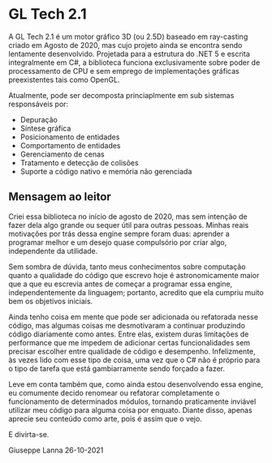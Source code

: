 # GL Tech 2.1

A GL Tech 2.1 é um motor gráfico 3D (ou 2.5D) baseado em ray-casting criado em Agosto de 2020, mas cujo projeto ainda se encontra sendo lentamente desenvolvido. Projetada para a estrutura do .NET 5 e escrita integralmente em C#, a biblioteca funciona exclusivamente sobre poder de processamento de CPU e sem emprego de implementações gráficas preexistentes tais como OpenGL.

Atualmente, pode ser decomposta princiaplmente em sub sistemas responsáveis por:

- Depuração
- Síntese gráfica
- Posicionamento de entidades
- Comportamento de entidades
- Gerenciamento de cenas
- Tratamento e detecção de colisões
- Suporte a código nativo e memória não gerenciada

## Mensagem ao leitor

Criei essa biblioteca no início de agosto de 2020, mas sem intenção de fazer dela algo grande ou sequer útil para outras pessoas. Minhas reais motivações por trás dessa engine sempre foram duas: aprender a programar melhor e um desejo quase compulsório por criar algo, independente da utilidade.

Sem sombra de dúvida, tanto meus conhecimentos sobre computação quanto a qualidade do código que escrevo hoje é astronomicamente maior que a que eu escrevia antes de começar a programar essa engine, independentemente da linguagem; portanto, acredito que ela cumpriu muito bem os objetivos iniciais.

Ainda tenho coisa em mente que pode ser adicionada ou refatorada nesse código, mas algumas coisas me desmotivaram a continuar produzindo código diariamente como antes. Entre elas, existem duras limitações de performance que me impedem de adicionar certas funcionalidades sem precisar escolher entre qualidade de código e desempenho. Infelizmente, às vezes lido com esse tipo de coisa, uma vez que o C# não é próprio para o tipo de tarefa que está gambiarramente sendo forçado a fazer.

Leve em conta também que, como ainda estou desenvolvendo essa engine, eu comumente decido renomear ou refatorar completamente o funcionamento de determinados módulos, tornando praticamente inviável utilizar meu código para alguma coisa por enquato. Diante disso, apenas aprecie seu conteúdo como arte, pois é assim que o vejo.

E divirta-se.

Giuseppe Lanna
26-10-2021
